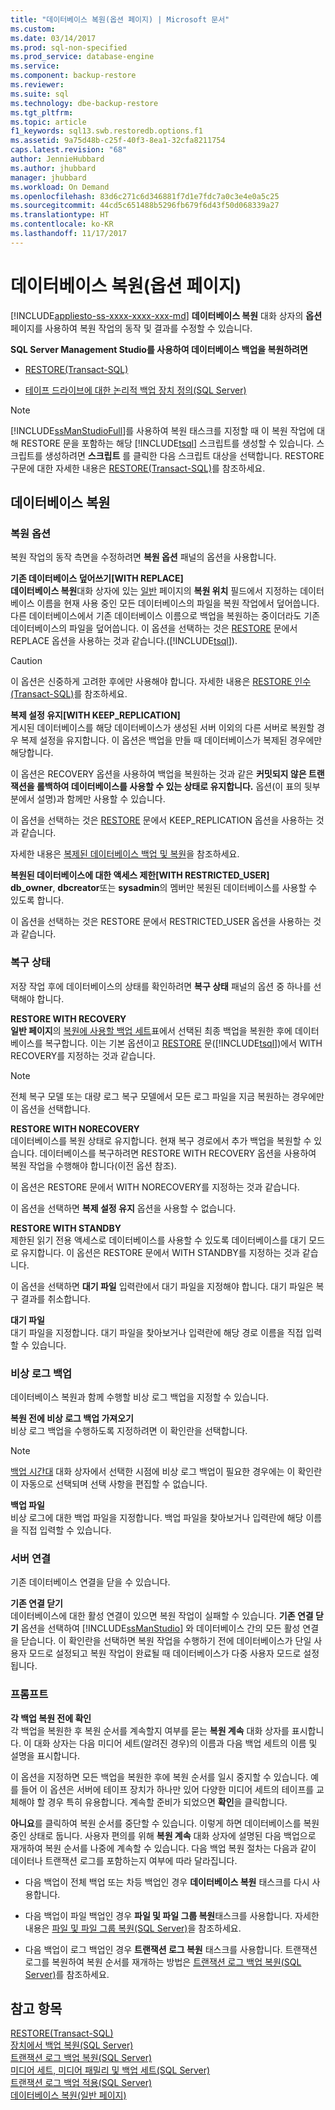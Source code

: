 ```yaml
---
title: "데이터베이스 복원(옵션 페이지) | Microsoft 문서"
ms.custom: 
ms.date: 03/14/2017
ms.prod: sql-non-specified
ms.prod_service: database-engine
ms.service: 
ms.component: backup-restore
ms.reviewer: 
ms.suite: sql
ms.technology: dbe-backup-restore
ms.tgt_pltfrm: 
ms.topic: article
f1_keywords: sql13.swb.restoredb.options.f1
ms.assetid: 9a75d48b-c25f-40f3-8ea1-32cfa8211754
caps.latest.revision: "68"
author: JennieHubbard
ms.author: jhubbard
manager: jhubbard
ms.workload: On Demand
ms.openlocfilehash: 83d6c271c6d346881f7d1e7fdc7a0c3e4e0a5c25
ms.sourcegitcommit: 44cd5c651488b5296fb679f6d43f50d068339a27
ms.translationtype: HT
ms.contentlocale: ko-KR
ms.lasthandoff: 11/17/2017
---
```

# <a name="restore-database-options-page"></a>데이터베이스 복원(옵션 페이지)
[!INCLUDE[appliesto-ss-xxxx-xxxx-xxx-md](../../includes/appliesto-ss-xxxx-xxxx-xxx-md.md)] **데이터베이스 복원** 대화 상자의 **옵션** 페이지를 사용하여 복원 작업의 동작 및 결과를 수정할 수 있습니다.  
  
 **SQL Server Management Studio를 사용하여 데이터베이스 백업을 복원하려면**  
  
-   [RESTORE&#40;Transact-SQL&#41;](../../t-sql/statements/restore-statements-transact-sql.md)  
  
-   [테이프 드라이브에 대한 논리적 백업 장치 정의&#40;SQL Server&#41;](../../relational-databases/backup-restore/define-a-logical-backup-device-for-a-tape-drive-sql-server.md)  
  
> [!NOTE]  
>  [!INCLUDE[ssManStudioFull](../../includes/ssmanstudiofull-md.md)]를 사용하여 복원 태스크를 지정할 때 이 복원 작업에 대해 RESTORE 문을 포함하는 해당 [!INCLUDE[tsql](../../includes/tsql-md.md)] 스크립트를 생성할 수 있습니다. 스크립트를 생성하려면 **스크립트** 를 클릭한 다음 스크립트 대상을 선택합니다. RESTORE 구문에 대한 자세한 내용은 [RESTORE&#40;Transact-SQL&#41;](../../t-sql/statements/restore-statements-transact-sql.md)를 참조하세요.  
  
## <a name="options"></a>데이터베이스 복원  
  
### <a name="restore-options"></a>복원 옵션  
 복원 작업의 동작 측면을 수정하려면 **복원 옵션** 패널의 옵션을 사용합니다.  
  
 **기존 데이터베이스 덮어쓰기[WITH REPLACE]**  
 **데이터베이스 복원**대화 상자에 있는 [일반](../../relational-databases/backup-restore/restore-database-general-page.md) 페이지의 **복원 위치** 필드에서 지정하는 데이터베이스 이름을 현재 사용 중인 모든 데이터베이스의 파일을 복원 작업에서 덮어씁니다. 다른 데이터베이스에서 기존 데이터베이스 이름으로 백업을 복원하는 중이더라도 기존 데이터베이스의 파일을 덮어씁니다. 이 옵션을 선택하는 것은 [RESTORE](../../t-sql/statements/restore-statements-arguments-transact-sql.md) 문에서 REPLACE 옵션을 사용하는 것과 같습니다.([!INCLUDE[tsql](../../includes/tsql-md.md)]).  
  
> [!CAUTION]  
>  이 옵션은 신중하게 고려한 후에만 사용해야 합니다. 자세한 내용은 [RESTORE 인수&#40;Transact-SQL&#41;](../../t-sql/statements/restore-statements-arguments-transact-sql.md)를 참조하세요.  
  
 **복제 설정 유지[WITH KEEP_REPLICATION]**  
 게시된 데이터베이스를 해당 데이터베이스가 생성된 서버 이외의 다른 서버로 복원할 경우 복제 설정을 유지합니다. 이 옵션은 백업을 만들 때 데이터베이스가 복제된 경우에만 해당합니다.  
  
 이 옵션은 RECOVERY 옵션을 사용하여 백업을 복원하는 것과 같은 **커밋되지 않은 트랜잭션을 롤백하여 데이터베이스를 사용할 수 있는 상태로 유지합니다.** 옵션(이 표의 뒷부분에서 설명)과 함께만 사용할 수 있습니다.  
  
 이 옵션을 선택하는 것은 [RESTORE](../../t-sql/statements/restore-statements-transact-sql.md) 문에서 KEEP_REPLICATION 옵션을 사용하는 것과 같습니다.  
  
 자세한 내용은 [복제된 데이터베이스 백업 및 복원](../../relational-databases/replication/administration/back-up-and-restore-replicated-databases.md)을 참조하세요.  
  
 **복원된 데이터베이스에 대한 액세스 제한[WITH RESTRICTED_USER]**  
 **db_owner**, **dbcreator**또는 **sysadmin**의 멤버만 복원된 데이터베이스를 사용할 수 있도록 합니다.  
  
 이 옵션을 선택하는 것은 RESTORE 문에서 RESTRICTED_USER 옵션을 사용하는 것과 같습니다.  
  
### <a name="recovery-state"></a>복구 상태  
 저장 작업 후에 데이터베이스의 상태를 확인하려면 **복구 상태** 패널의 옵션 중 하나를 선택해야 합니다.  
  
 **RESTORE WITH RECOVERY**  
 **일반 페이지**의 [복원에 사용할 백업 세트](../../relational-databases/backup-restore/restore-database-general-page.md)표에서 선택된 최종 백업을 복원한 후에 데이터베이스를 복구합니다. 이는 기본 옵션이고 [RESTORE](../../t-sql/statements/restore-statements-arguments-transact-sql.md) 문([!INCLUDE[tsql](../../includes/tsql-md.md)])에서 WITH RECOVERY를 지정하는 것과 같습니다.  
  
> [!NOTE]  
>  전체 복구 모델 또는 대량 로그 복구 모델에서 모든 로그 파일을 지금 복원하는 경우에만 이 옵션을 선택합니다.  
  
 **RESTORE WITH NORECOVERY**  
 데이터베이스를 복원 상태로 유지합니다. 현재 복구 경로에서 추가 백업을 복원할 수 있습니다. 데이터베이스를 복구하려면 RESTORE WITH RECOVERY 옵션을 사용하여 복원 작업을 수행해야 합니다(이전 옵션 참조).  
  
 이 옵션은 RESTORE 문에서 WITH NORECOVERY를 지정하는 것과 같습니다.  
  
 이 옵션을 선택하면 **복제 설정 유지** 옵션을 사용할 수 없습니다.  
  
 **RESTORE WITH STANDBY**  
 제한된 읽기 전용 액세스로 데이터베이스를 사용할 수 있도록 데이터베이스를 대기 모드로 유지합니다. 이 옵션은 RESTORE 문에서 WITH STANDBY를 지정하는 것과 같습니다.  
  
 이 옵션을 선택하면 **대기 파일** 입력란에서 대기 파일을 지정해야 합니다. 대기 파일은 복구 결과를 취소합니다.  
  
 **대기 파일**  
 대기 파일을 지정합니다. 대기 파일을 찾아보거나 입력란에 해당 경로 이름을 직접 입력할 수 있습니다.  
  
### <a name="tail-log-backup"></a>비상 로그 백업  
 데이터베이스 복원과 함께 수행할 비상 로그 백업을 지정할 수 있습니다.  
  
 **복원 전에 비상 로그 백업 가져오기**  
 비상 로그 백업을 수행하도록 지정하려면 이 확인란을 선택합니다.  
  
> [!NOTE]  
>  [백업 시간대](../../relational-databases/backup-restore/backup-timeline.md) 대화 상자에서 선택한 시점에 비상 로그 백업이 필요한 경우에는 이 확인란이 자동으로 선택되며 선택 사항을 편집할 수 없습니다.  
  
 **백업 파일**  
 비상 로그에 대한 백업 파일을 지정합니다. 백업 파일을 찾아보거나 입력란에 해당 이름을 직접 입력할 수 있습니다.  
  
### <a name="server-connections"></a>서버 연결  
 기존 데이터베이스 연결을 닫을 수 있습니다.  
  
 **기존 연결 닫기**  
 데이터베이스에 대한 활성 연결이 있으면 복원 작업이 실패할 수 있습니다. **기존 연결 닫기** 옵션을 선택하여 [!INCLUDE[ssManStudio](../../includes/ssmanstudio-md.md)] 와 데이터베이스 간의 모든 활성 연결을 닫습니다. 이 확인란을 선택하면 복원 작업을 수행하기 전에 데이터베이스가 단일 사용자 모드로 설정되고 복원 작업이 완료될 때 데이터베이스가 다중 사용자 모드로 설정됩니다.  
  
### <a name="prompt"></a>프롬프트  
 **각 백업 복원 전에 확인**  
 각 백업을 복원한 후 복원 순서를 계속할지 여부를 묻는 **복원 계속** 대화 상자를 표시합니다. 이 대화 상자는 다음 미디어 세트(알려진 경우)의 이름과 다음 백업 세트의 이름 및 설명을 표시합니다.  
  
 이 옵션을 지정하면 모든 백업을 복원한 후에 복원 순서를 일시 중지할 수 있습니다. 예를 들어 이 옵션은 서버에 테이프 장치가 하나만 있어 다양한 미디어 세트의 테이프를 교체해야 할 경우 특히 유용합니다. 계속할 준비가 되었으면 **확인**을 클릭합니다.  
  
 **아니요**를 클릭하여 복원 순서를 중단할 수 있습니다. 이렇게 하면 데이터베이스를 복원 중인 상태로 둡니다. 사용자 편의를 위해 **복원 계속** 대화 상자에 설명된 다음 백업으로 재개하여 복원 순서를 나중에 계속할 수 있습니다. 다음 백업 복원 절차는 다음과 같이 데이터나 트랜잭션 로그를 포함하는지 여부에 따라 달라집니다.  
  
-   다음 백업이 전체 백업 또는 차등 백업인 경우 **데이터베이스 복원** 태스크를 다시 사용합니다.  
  
-   다음 백업이 파일 백업인 경우 **파일 및 파일 그룹 복원**태스크를 사용합니다. 자세한 내용은 [파일 및 파일 그룹 복원&#40;SQL Server&#41;](../../relational-databases/backup-restore/restore-files-and-filegroups-sql-server.md)을 참조하세요.  
  
-   다음 백업이 로그 백업인 경우 **트랜잭션 로그 복원** 태스크를 사용합니다. 트랜잭션 로그를 복원하여 복원 순서를 재개하는 방법은 [트랜잭션 로그 백업 복원&#40;SQL Server&#41;](../../relational-databases/backup-restore/restore-a-transaction-log-backup-sql-server.md)를 참조하세요.  
  
## <a name="see-also"></a>참고 항목  
 [RESTORE&#40;Transact-SQL&#41;](../../t-sql/statements/restore-statements-transact-sql.md)   
 [장치에서 백업 복원&#40;SQL Server&#41;](../../relational-databases/backup-restore/restore-a-backup-from-a-device-sql-server.md)   
 [트랜잭션 로그 백업 복원&#40;SQL Server&#41;](../../relational-databases/backup-restore/restore-a-transaction-log-backup-sql-server.md)   
 [미디어 세트, 미디어 패밀리 및 백업 세트&#40;SQL Server&#41;](../../relational-databases/backup-restore/media-sets-media-families-and-backup-sets-sql-server.md)   
 [트랜잭션 로그 백업 적용&#40;SQL Server&#41;](../../relational-databases/backup-restore/apply-transaction-log-backups-sql-server.md)   
 [데이터베이스 복원&#40;일반 페이지&#41;](../../relational-databases/backup-restore/restore-database-general-page.md)  
  
  
